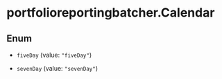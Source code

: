 # portfolioreportingbatcher.Calendar

## Enum


* `fiveDay` (value: `"fiveDay"`)

* `sevenDay` (value: `"sevenDay"`)


